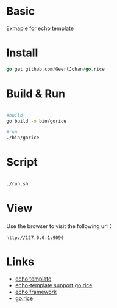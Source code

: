 # Basic
Exmaple for echo template


# Install
```go
go get github.com/GeertJohan/go.rice
```

# Build & Run

```bash

#build
go build -o bin/gorice

#run
./bin/gorice

```

# Script
```bash

./run.sh

```

# View
Use the browser to visit the following url：
```
http://127.0.0.1:9090
```

# Links

- [echo template](https://github.com/foolin/echo-template)
- [echo-template support go.rice](https://github.com/foolin/echo-template/tree/master/supports/gorice)
- [echo framework](https://github.com/labstack/echo)
- [go.rice](https://github.com/GeertJohan/go.rice)
